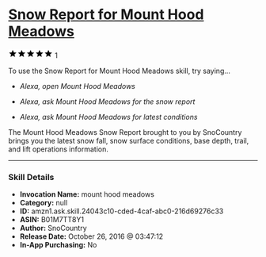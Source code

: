 # [Snow Report for Mount Hood Meadows](http://alexa.amazon.com/#skills/amzn1.ask.skill.24043c10-cded-4caf-abc0-216d69276c33)
![5 stars](../../images/ic_star_black_18dp_1x.png)![5 stars](../../images/ic_star_black_18dp_1x.png)![5 stars](../../images/ic_star_black_18dp_1x.png)![5 stars](../../images/ic_star_black_18dp_1x.png)![5 stars](../../images/ic_star_black_18dp_1x.png) 1

To use the Snow Report for Mount Hood Meadows skill, try saying...

* *Alexa, open Mount Hood Meadows*

* *Alexa, ask Mount Hood Meadows for the snow report*

* *Alexa, ask Mount Hood Meadows for latest conditions*

The Mount Hood Meadows Snow Report brought to you by SnoCountry brings you the latest snow fall, snow surface conditions,  base depth, trail, and lift operations information.

***

### Skill Details

* **Invocation Name:** mount hood meadows
* **Category:** null
* **ID:** amzn1.ask.skill.24043c10-cded-4caf-abc0-216d69276c33
* **ASIN:** B01M7TT8Y1
* **Author:** SnoCountry
* **Release Date:** October 26, 2016 @ 03:47:12
* **In-App Purchasing:** No
